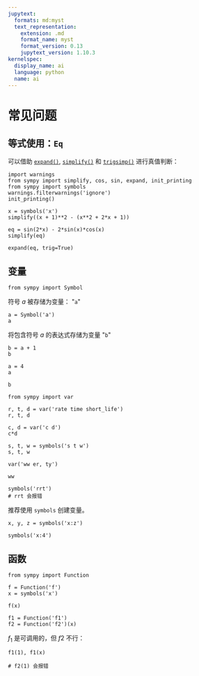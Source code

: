 ```yaml
---
jupytext:
  formats: md:myst
  text_representation:
    extension: .md
    format_name: myst
    format_version: 0.13
    jupytext_version: 1.10.3
kernelspec:
  display_name: ai
  language: python
  name: ai
---
```


# 常见问题

## 等式使用：`Eq`

可以借助 [`expand()`](https://docs.sympy.org/latest/modules/core.html#sympy.core.function.expand "sympy.core.function.expand"), [`simplify()`](https://docs.sympy.org/latest/modules/simplify/simplify.html#sympy.simplify.simplify.simplify "sympy.simplify.simplify.simplify") 和 [`trigsimp()`](https://docs.sympy.org/latest/modules/simplify/simplify.html#sympy.simplify.trigsimp.trigsimp "sympy.simplify.trigsimp.trigsimp") 进行真值判断：

```{code-cell} ipython3
import warnings
from sympy import simplify, cos, sin, expand, init_printing
from sympy import symbols
warnings.filterwarnings('ignore')
init_printing()

x = symbols('x')
simplify((x + 1)**2 - (x**2 + 2*x + 1))
```

```{code-cell} ipython3
eq = sin(2*x) - 2*sin(x)*cos(x)
simplify(eq)
```

```{code-cell} ipython3
expand(eq, trig=True)
```

## 变量

```{code-cell} ipython3
from sympy import Symbol
```

符号 $a$ 被存储为变量： "`a`"

```{code-cell} ipython3
a = Symbol('a')
a
```

将包含符号 $a$ 的表达式存储为变量 "`b`"

```{code-cell} ipython3
b = a + 1
b
```

```{code-cell} ipython3
a = 4
a
```

```{code-cell} ipython3
b
```

```{code-cell} ipython3
from sympy import var

r, t, d = var('rate time short_life')
r, t, d
```

```{code-cell} ipython3
c, d = var('c d')
c*d
```

```{code-cell} ipython3
s, t, w = symbols('s t w')
s, t, w
```

```{code-cell} ipython3
var('ww er, ty')
```

```{code-cell} ipython3
ww
```

```{code-cell} ipython3
symbols('rrt')
# rrt 会报错
```

推荐使用 `symbols` 创建变量。

```{code-cell} ipython3
x, y, z = symbols('x:z')
```

```{code-cell} ipython3
symbols('x:4')
```

## 函数

```{code-cell} ipython3
from sympy import Function
```

```{code-cell} ipython3
f = Function('f')
x = symbols('x')

f(x)
```

```{code-cell} ipython3
f1 = Function('f1')
f2 = Function('f2')(x)
```

$f_1$ 是可调用的，但 $f2$ 不行：

```{code-cell} ipython3
f1(1), f1(x)
```

```{code-cell} ipython3
# f2(1) 会报错
```

